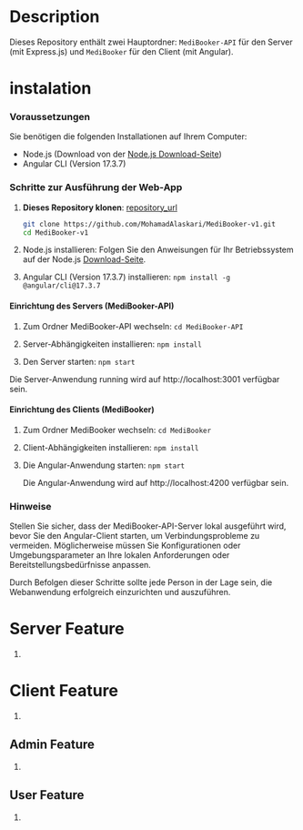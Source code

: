# Description

Dieses Repository enthält zwei Hauptordner: `MediBooker-API` für den Server (mit Express.js) und `MediBooker` für den Client (mit Angular).

# instalation

### Voraussetzungen

Sie benötigen die folgenden Installationen auf Ihrem Computer:

- Node.js (Download von der [Node.js Download-Seite](https://nodejs.org/en/download/package-manager/current))
- Angular CLI (Version 17.3.7)

### Schritte zur Ausführung der Web-App

1. **Dieses Repository klonen**:
   [repository_url](https://github.com/MohamadAlaskari/MediBooker-v1.git)

   ```bash
   git clone https://github.com/MohamadAlaskari/MediBooker-v1.git
   cd MediBooker-v1

   ```

2. Node.js installieren:
   Folgen Sie den Anweisungen für Ihr Betriebssystem auf der Node.js [Download-Seite](https://nodejs.org/en/download/package-manager/current).
3. Angular CLI (Version 17.3.7) installieren:
   ```npm install -g @angular/cli@17.3.7```

#### Einrichtung des Servers (MediBooker-API)

1. Zum Ordner MediBooker-API wechseln:
   ```cd MediBooker-API```

2. Server-Abhängigkeiten installieren:
   ```npm install```

3. Den Server starten:
   ```npm start```

Die Server-Anwendung running wird auf http://localhost:3001 verfügbar sein.

#### Einrichtung des Clients (MediBooker)

1. Zum Ordner MediBooker wechseln:
   ```cd MediBooker```
2. Client-Abhängigkeiten installieren:
   ```npm install```
3. Die Angular-Anwendung starten:
   ```npm start```

   Die Angular-Anwendung wird auf http://localhost:4200 verfügbar sein.

### Hinweise

Stellen Sie sicher, dass der MediBooker-API-Server lokal ausgeführt wird, bevor Sie den Angular-Client starten, um Verbindungsprobleme zu vermeiden.
Möglicherweise müssen Sie Konfigurationen oder Umgebungsparameter an Ihre lokalen Anforderungen oder Bereitstellungsbedürfnisse anpassen.

Durch Befolgen dieser Schritte sollte jede Person in der Lage sein, die Webanwendung erfolgreich einzurichten und auszuführen.

# Server Feature

1.

# Client Feature
1. 

## Admin Feature
1. 

## User Feature
1.
